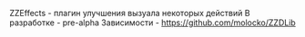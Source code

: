 ZZEffects - плагин улучшения вызуала некоторых действий
В разработке - pre-alpha
Зависимости - https://github.com/molocko/ZZDLib
